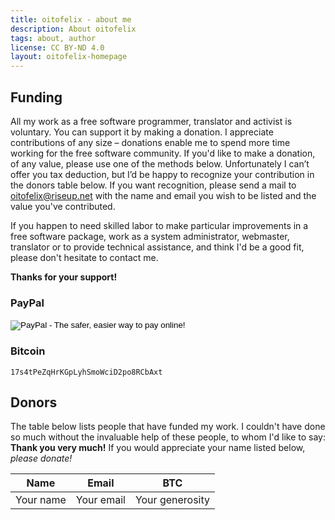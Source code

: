 ```yaml
---
title: oitofelix - about me
description: About oitofelix
tags: about, author
license: CC BY-ND 4.0
layout: oitofelix-homepage
---
```

## Funding

All my work as a free software programmer, translator and activist is
voluntary.  You can support it by making a donation.  I appreciate
contributions of any size – donations enable me to spend more time
working for the free software community.  If you'd like to make a
donation, of any value, please use one of the methods below.
Unfortunately I can’t offer you tax deduction, but I’d be happy to
recognize your contribution in the donors table below.  If you want
recognition, please send a mail to
[oitofelix@riseup.net](mailto:oitofelix@riseup.net) with the name and
email you wish to be listed and the value you've contributed.

If you happen to need skilled labor to make particular improvements in
a free software package, work as a system administrator, webmaster,
translator or to provide technical assistance, and think I'd be a good
fit, please don't hesitate to contact me.

__Thanks for your support!__


### PayPal

<form action="https://www.paypal.com/cgi-bin/webscr" method="post" target="_top">
<input type="hidden" name="cmd" value="_s-xclick">
<input type="hidden" name="hosted_button_id" value="PHX5747DHDXB8">
<input type="image" src="https://www.paypalobjects.com/en_US/i/btn/btn_donateCC_LG.gif" border="0" name="submit" alt="PayPal - The safer, easier way to pay online!">
<img alt="" border="0" src="https://www.paypalobjects.com/pt_BR/i/scr/pixel.gif" width="1" height="1">
</form>


### Bitcoin

```
17s4tPeZqHrKGpLyhSmoWciD2po8RCbAxt
```


## Donors

The table below lists people that have funded my work.  I couldn't
have done so much without the invaluable help of these people, to whom
I'd like to say: __Thank you very much!__ If you would appreciate your
name listed below, _please donate!_

Name | Email | BTC
-----|-------|-----
Your name | Your email | Your generosity

